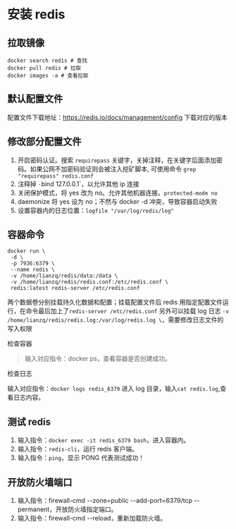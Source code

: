 # 安装 redis

## 拉取镜像

```shell
docker search redis # 查找
docker pull redis # 拉取
docker images -a # 查看拉取
```

## 默认配置文件

配置文件下载地址：<https://redis.io/docs/management/config>
下载对应的版本

## 修改部分配置文件

1. 开启密码认证。搜索 `requirepass` 关键字，关掉注释，在关键字后面添加密码。如果公网不加密码验证则会被注入挖矿脚本, 可使用命令 `grep "requirepass" redis.conf`
2. 注释掉 `·`bind 127.0.0.1`，以允许其他 ip 连接
3. 关闭保护模式，将 yes 改为 no。允许其他机器连接。`protected-mode no`
4. daemonize 将 yes 设为 no；不然与 docker -d 冲突，导致容器启动失败
5. 设置容器内的日志位置：`logfile "/var/log/redis/log"`

## 容器命令

```shell
docker run \
 -d \
 -p 7936:6379 \
 --name redis \
 -v /home/lianzq/redis/data:/data \
 -v /home/lianzq/redis/redis.conf:/etc/redis.conf \
 redis:latest redis-server /etc/redis.conf
```

两个数据卷分别挂载持久化数据和配置；挂载配置文件后 redis 用指定配置文件运行，在命令最后加上了`redis-server /etc/redis.conf`
另外可以挂载 log 日志
`-v /home/lianzq/redis/redis.log:/var/log/redis.log \`，需要修改日志文件的写入权限

检查容器

> 输入对应指令：docker ps，查看容器是否创建成功。

检查日志

输入对应指令：`docker logs redis_6379`
进入 log 目录，输入`cat redis.log`,查看日志内容。

## 测试 redis

1. 输入指令：`docker exec -it redis_6379 bash`，进入容器内。
2. 输入指令：`redis-cli`，运行 redis 客户端。
3. 输入指令：`ping`，显示 PONG 代表测试成功！

## 开放防火墙端口

1. 输入指令：firewall-cmd --zone=public --add-port=6379/tcp --permanent，开放防火墙指定端口。
2. 输入指令：firewall-cmd --reload，重新加载防火墙。
